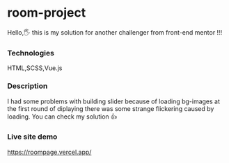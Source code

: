 # room-project

Hello,🖐 this is my solution for another challenger from front-end mentor !!!

### Technologies

HTML,SCSS,Vue.js

### Description

I had some problems with building slider because of loading bg-images at the first round of diplaying there was some strange flickering caused by loading. You can check my solution 👍

### Live site demo

https://roompage.vercel.app/

